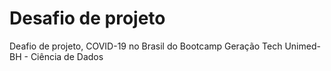 # Desafio de projeto

Deafio de projeto, COVID-19 no Brasil do Bootcamp Geração Tech Unimed-BH - Ciência de Dados  
